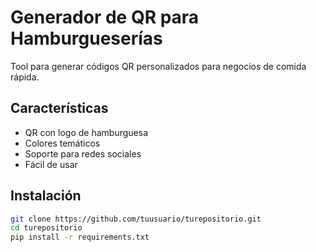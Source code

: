 #  Generador de QR para Hamburgueserías

Tool para generar códigos QR personalizados para negocios de comida rápida.

##  Características
- QR con logo de hamburguesa
- Colores temáticos
- Soporte para redes sociales
- Fácil de usar

##  Instalación
```bash
git clone https://github.com/tuusuario/turepositorio.git
cd turepositorio
pip install -r requirements.txt